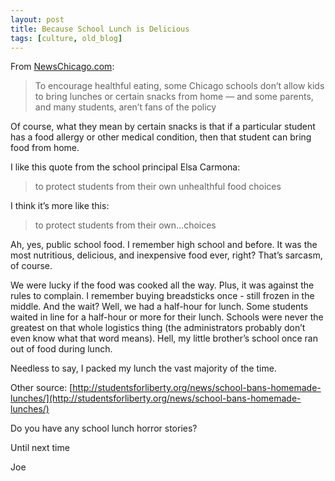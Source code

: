 ```yaml
---
layout: post
title: Because School Lunch is Delicious
tags: [culture, old_blog]
---
```


From [NewsChicago.com](http://newschicago.net/tag/little-village-academy/):

<blockquote>
To encourage healthful eating, some Chicago schools don’t allow kids to bring lunches or certain snacks from home — and some parents, and many students, aren’t fans of the policy
</blockquote>

Of course, what they mean by certain snacks is that if a particular student has a food allergy or other medical condition, then that student can bring food from home.

I like this quote from the school principal Elsa Carmona:

<blockquote>
to protect students from their own unhealthful food choices
</blockquote>

I think it’s more like this:

<blockquote>
to protect students from their own…choices
</blockquote>

Ah, yes, public school food. I remember high school and before. It was the most nutritious, delicious, and inexpensive food ever, right? That’s sarcasm, of course.

We were lucky if the food was cooked all the way. Plus, it was against the rules to complain. I remember buying breadsticks once - still frozen in the middle. And the wait? Well, we had a half-hour for lunch. Some students waited in line for a half-hour or more for their lunch. Schools were never the greatest on that whole logistics thing (the administrators probably don’t even know what that word means). Hell, my little brother’s school once ran out of food during lunch.

Needless to say, I packed my lunch the vast majority of the time.

Other source: [http://studentsforliberty.org/news/school-bans-homemade-lunches/](http://studentsforliberty.org/news/school-bans-homemade-lunches/)

Do you have any school lunch horror stories?

Until next time

Joe
